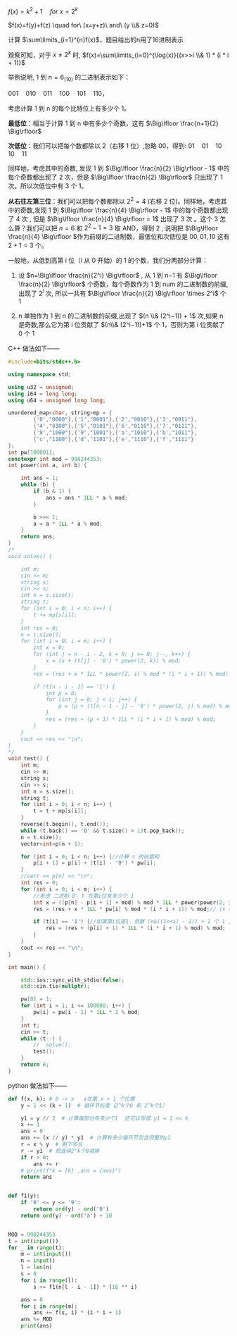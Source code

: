 
$f(x)=k^2+1 \quad for\ x=2^k$

$f(x)=f(y)+f(z) \quad for\ (x=y+z)\ and\ (y \\& z=0)$

计算 $\sum\limits_{i=1}^{n}f(x)$，题目给出的n用了16进制表示

观察可知，对于 $x \not= 2^k$ 时, $f(x)=\sum\limits_{i=0}^{\log(x)}{(x>>i \\& 1) * (i * i + 1)}$

举例说明, $1$ 到 $n=6_{(10)}$ 的二进制表示如下：

$001\quad 010\quad 011\quad 100\quad 101\quad 110$，

考虑计算 1 到 n 的每个比特位上有多少个 1。

**最低位**：相当于计算 1 到 n 中有多少个奇数，这有 $\Big\lfloor \frac{n+1}{2} \Big\rfloor$

**次低位**：我们可以把每个数都除以 2（右移 1 位）,忽略 00，得到: $01\quad 01\quad 10\quad 10\quad 11$

​同样地，考虑其中的奇数, 发现 $1$ 到 $\Big\lfloor \frac{n}{2} \Big\rfloor - 1$ 中的每个奇数都出现了 2 次，但是 $\Big\lfloor \frac{n}{2} \Big\rfloor$ 只出现了 1 次。所以次低位中有 3 个 1。

**从右往左第三位**：我们可以把每个数都除以 $2^2=4$ (右移 2 位)。同样地，考虑其中的奇数,发现 1 到 $\Big\lfloor \frac{n}{4} \Big\rfloor - 1$ 中的每个奇数都出现了 4 次 , 但是 $\Big\lfloor \frac{n}{4} \Big\rfloor = 1$ 出现了 3 次
。这个 3 怎么算？我们可以把 $n = 6$ 和 $2^2-1=3$ 取 AND，得到 2 , 说明把 $\Big\lfloor \frac{n}{4} \Big\rfloor $作为前缀的二进制数，最低位和次低位是 $00,01,10$ 这有 $2+1=3$ 个。

一般地，从低到高第 i 位（i 从 0 开始）的 1 的个数，我们分两部分计算：

1. 设 $n=\Big\lfloor \frac{n}{2^i} \Big\rfloor$ , 从 1 到 n−1 有 $\Big\lfloor \frac{n}{2} \Big\rfloor$ 个奇数，每个奇数作为 1 到 num 的二进制数的前缀,出现了 $2^i$ 次,
所以一共有 $\Big\lfloor \frac{n}{2} \Big\rfloor \times 2^i$ 个 $1$

2. n 单独作为 1 到 n 的二进制数的前缀,出现了 $(n \\& (2^i−1)) + 1$ 次,如果 n 是奇数,那么它为第 i 位贡献了 $(n\\& (2^i−1))+1$ 个 1，否则为第 i 位贡献了 0 个 1

C++ 做法如下——
``` cpp []
#include<bits/stdc++.h>

using namespace std;

using u32 = unsigned;
using i64 = long long;
using u64 = unsigned long long;

unordered_map<char, string>mp = {
        {'0',"0000"},{'1',"0001"},{'2',"0010"},{'3',"0011"},
        {'4',"0100"},{'5',"0101"},{'6',"0110"},{'7',"0111"},
        {'8',"1000"},{'9',"1001"},{'a',"1010"},{'b',"1011"},
        {'c',"1100"},{'d',"1101"},{'e',"1110"},{'f',"1111"}
};
int pw[100001];
constexpr int mod = 998244353;
int power(int a, int b) {

    int ans = 1;
    while (b) {
        if (b & 1) {
            ans = ans * 1LL * a % mod;
        }

        b >>= 1;
        a = a * 1LL * a % mod;
    }
    return ans;
}
/*
void solve() {

    int m;
    cin >> m;
    string s;
    cin >> s;
    int n = s.size();
    string t;
    for (int i = 0; i < n; i++) {
        t += mp[s[i]];
    }
    int res = 0;
    n = t.size();
    for (int i = 0; i < m; i++) {
        int x = 0;
        for (int j = n - i - 2, k = 0; j >= 0; j--, k++) {
            x = (x + (t[j] - '0') * power(2, k)) % mod;
        }
        res = (res + x * 1LL * power(2, i) % mod * (i * i + 1)) % mod;

        if (t[n - i - 1] == '1') {
            int p = 0;
            for (int j = 0; j < i; j++) {
                p = (p + (t[n - 1 - j] - '0') * power(2, j) % mod) % mod;
            }
            res = (res + (p + 1) * 1LL * (i * i + 1) % mod) % mod;
        }
    }
    cout << res << "\n";
}
*/
void test() {
    int m;
    cin >> m;
    string s;
    cin >> s;
    int n = s.size();
    string t;
    for (int i = 0; i < n; i++) {
        t = t + mp[s[i]];
    }
    reverse(t.begin(), t.end());
    while (t.back() == '0' && t.size() > 1)t.pop_back();
    n = t.size();
    vector<int>p(n + 1);

    for (int i = 0; i < n; i++) {//计算 s 的前缀和
        p[i + 1] = p[i] + (t[i] - '0') * pw[i];
    }
    //cerr << p[n] << "\n";
    int res = 0;
    for (int i = 0; i < m; i++) {
        //考虑 二进制 0- t 在第i位有多少个 1
        int x = ((p[n] - p[i + 1] + mod) % mod * 1LL * power(power(2, i + 1), mod - 2)) % mod;// y = n>>i --> 则第i位有 (y>>1)<<i  合并之后 x = (n>>(i+1));
        res = (res + x * 1LL * pw[i] % mod * (i * i + 1)) % mod;// (x << i)

        if (t[i] == '1') {//如果第i位是1，贡献 (n&((1<<i) - 1)) + 1 个 1 ,相当于算n在二进制表示下后i个位的值,可以看solve函数里面的计算
            res = (res + (p[i] + 1) * 1LL * (i * i + 1) % mod) % mod;
        }
    }
    cout << res << "\n";
}

int main() {

    std::ios::sync_with_stdio(false);
    std::cin.tie(nullptr);

    pw[0] = 1;
    for (int i = 1; i <= 100000; i++) {
        pw[i] = pw[i - 1] * 1LL * 2 % mod;
    }
    int t;
    cin >> t;
    while (t--) {
        //  solve();
        test();
    }
    return 0;
}
```
python 做法如下——
``` python []
def f(x, k): # 0 -> x   x在第 x + 1 个位置
    y = 1 << (k + 1)  # 循环节长度（2^k个0 和 2^k个1）

    y1 = y // 2  # 计算每部分有多少个1  还可以写成 y1 = 1 << k
    x += 1
    ans = 0
    ans += (x // y) * y1  # 计算有多少循环节包含完整的y1
    r = x % y  # 剩下多长
    r -= y1  # 把连续2^k个0减掉
    if r > 0:
        ans += r
    # print(f"k = {k} ,ans = {ans}")
    return ans


def f1(y):
    if '0' <= y <= '9':
        return ord(y) - ord('0')
    return ord(y) - ord('a') + 10


MOD = 998244353
t = int(input())
for _ in range(t):
    m = int(input())
    n = input()
    l = len(n)
    s = 0
    for i in range(l):
        s += f1(n[l - i - 1]) * (16 ** i)

    ans = 0
    for i in range(m):
        ans += f(s, i) * (i * i + 1)
    ans %= MOD
    print(ans)

```
